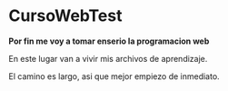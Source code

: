 # CursoWebTest

**Por fin me voy a tomar enserio la programacion web** 

En este lugar van a vivir mis archivos de aprendizaje.

El camino es largo, asi que mejor empiezo de inmediato.
